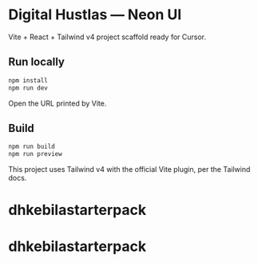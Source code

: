 # Digital Hustlas — Neon UI

Vite + React + Tailwind v4 project scaffold ready for Cursor.

## Run locally
```bash
npm install
npm run dev
```
Open the URL printed by Vite.

## Build
```bash
npm run build
npm run preview
```

This project uses Tailwind v4 with the official Vite plugin, per the Tailwind docs.
# dhkebilastarterpack
# dhkebilastarterpack
